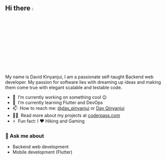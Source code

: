 ## Hi there <a href="https://www.coderpass.herokuapp.com/"><img src="https://media.giphy.com/media/hvRJCLFzcasrR4ia7z/giphy.gif" width="5%"></a>

My name is David Kinyanjui, I am a passionate self-taught Backend web developer. My passion for software lies with dreaming up ideas and making them come true with elegant scalable and testable code.

- 🔭 &nbsp;I’m currently working on something cool :wink:
- 🌱 &nbsp;I’m currently learning Flutter and DevOps
- 📫 &nbsp;How to reach me: [@day_qinyanjui](https://twitter.com/day_qinyanjui) or <a rel="me" href="mailto:davidkinyanjui052@gmail.com">Day Qinyanjui</a>
- 👨‍💻 &nbsp;Read more about my projects at [coderpass.com](https://coderpass.herokuapp.com)
- ⚡ &nbsp;Fun fact: I :heart: Hiking and Gaming

### 💬 Ask me about
- Backend web development
- Mobile development (Flutter)
